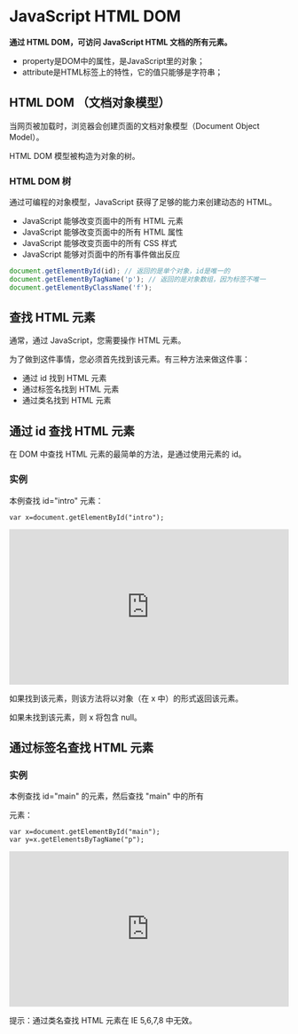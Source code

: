 # JavaScript HTML DOM

**通过 HTML DOM，可访问 JavaScript HTML 文档的所有元素。**

- property是DOM中的属性，是JavaScript里的对象；
- attribute是HTML标签上的特性，它的值只能够是字符串；

## HTML DOM （文档对象模型）

当网页被加载时，浏览器会创建页面的文档对象模型（Document Object Model）。

HTML DOM 模型被构造为对象的树。

### HTML DOM 树

通过可编程的对象模型，JavaScript 获得了足够的能力来创建动态的 HTML。

- JavaScript 能够改变页面中的所有 HTML 元素
- JavaScript 能够改变页面中的所有 HTML 属性
- JavaScript 能够改变页面中的所有 CSS 样式
- JavaScript 能够对页面中的所有事件做出反应

```js
document.getElementById(id); // 返回的是单个对象，id是唯一的
document.getElementByTagName('p'); // 返回的是对象数组，因为标签不唯一
document.getElementByClassName('f');
```



## 查找 HTML 元素

通常，通过 JavaScript，您需要操作 HTML 元素。

为了做到这件事情，您必须首先找到该元素。有三种方法来做这件事：

- 通过 id 找到 HTML 元素
- 通过标签名找到 HTML 元素
- 通过类名找到 HTML 元素

## 通过 id 查找 HTML 元素

在 DOM 中查找 HTML 元素的最简单的方法，是通过使用元素的 id。

### 实例

本例查找 id="intro" 元素：

```
var x=document.getElementById("intro");
```

<iframe src="http://jsrun.net/cwkKp/embedded/all/light" id="JSREMB_18791" width="100%" height="280" frameborder="0" sandbox="allow-modals allow-forms allow-popups allow-scripts allow-same-origin" allow="microphone;camera;midi;encrypted-media;" __idm_frm__="482" style="text-rendering: optimizelegibility; box-sizing: border-box;"></iframe>

如果找到该元素，则该方法将以对象（在 x 中）的形式返回该元素。

如果未找到该元素，则 x 将包含 null。

## 通过标签名查找 HTML 元素

### 实例

本例查找 id="main" 的元素，然后查找 "main" 中的所有 <p> 元素：

```
var x=document.getElementById("main");
var y=x.getElementsByTagName("p");
```

<iframe src="http://jsrun.net/dwkKp/embedded/all/light" id="JSREMB_18791" width="100%" height="280" frameborder="0" sandbox="allow-modals allow-forms allow-popups allow-scripts allow-same-origin" allow="microphone;camera;midi;encrypted-media;" __idm_frm__="483" style="text-rendering: optimizelegibility; box-sizing: border-box;"></iframe>

提示：通过类名查找 HTML 元素在 IE 5,6,7,8 中无效。
